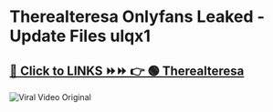 
 # Therealteresa Onlyfans Leaked - Update Files ulqx1

## <h2><a href="https://clipsfans.com/Therealteresa&ref=git">🔗 Click to LINKS ⏩⏩ 👉 🟢 Therealteresa </a></h2>

<a href="https://clipsfans.com/Therealteresa&ref=git" rel="nofollow" data-target="animated-image.originalLink"><img src="https://i.ibb.co.com/xMMVF88/686577567.gif" alt="Viral Video Original" style="max-width: 100%; display: inline-block;" data-target="animated-image.originalImage"></a>

